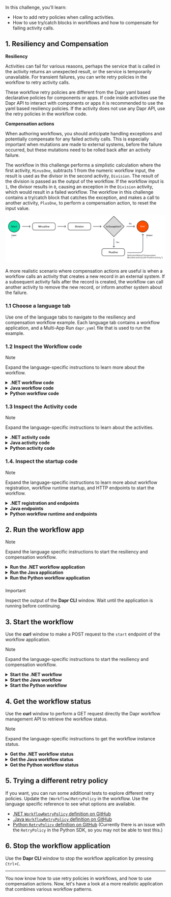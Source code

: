 In this challenge, you'll learn:

- How to add retry policies when calling activities.
- How to use try/catch blocks in workflows and how to compensate for failing activity calls.

## 1. Resiliency and Compensation

**Resiliency**

Activities can fail for various reasons, perhaps the service that is called in the activity returns an unexpected result, or the service is temporarily unavailable. For transient failures, you can write retry policies in the workflow to retry activity calls.

These workflow retry policies are different from the Dapr yaml based declarative policies for components or apps. If code inside activities use the Dapr API to interact with components or apps it is recommended to use the yaml based resiliency policies. If the activity does not use any Dapr API, use the retry policies in the workflow code.

**Compensation actions**

When authoring workflows, you should anticipate handling exceptions and potentially compensate for any failed activity calls. This is especially important when mutations are made to external systems, before the failure occurred, but these mutations need to be rolled back after an activity failure.

The workflow in this challenge performs a simplistic calculation where the first activity, `MinusOne`, subtracts 1 from the numeric workflow input, the result is used as the divisor in the second activity, `Division`. The result of the division is passed as the output of the workflow. If the workflow input is `1`, the divisor results in `0`, causing an exception in the `Division` activity, which would result in a failed workflow. The workflow in this challenge contains a try/catch block that catches the exception, and makes a call to another activity, `PlusOne`, to perform a compensation action, to reset the input value.

![Compensation action](https://github.com/diagrid-labs/dapr-university-instruqt/blob/main/dapr-workflow/8-resiliency-and-compensation/images/dapr-uni-wf-compensation-demo-v1.png?raw=true)

A more realistic scenario where compensation actions are useful is when a workflow calls an activity that creates a new record in an external system. If a subsequent activity fails after the record is created, the workflow can call another activity to remove the new record, or inform another system about the failure.

### 1.1 Choose a language tab

Use one of the language tabs to navigate to the resiliency and compensation workflow example. Each language tab contains a workflow application, and a Multi-App Run `dapr.yaml` file that is used to run the example.

### 1.2 Inspect the Workflow code

> [!NOTE]
> Expand the language-specific instructions to learn more about the workflow.

<details>
   <summary><b>.NET workflow code</b></summary>

Open the `ResiliencyAndCompensationWorkflow.cs` file located in the `ResiliencyAndCompensation` folder. This file contains the workflow code.

```csharp,nocopy
var defaultActivityRetryOptions = new WorkflowTaskOptions
{
   RetryPolicy = new WorkflowRetryPolicy(
      maxNumberOfAttempts: 3,
      firstRetryInterval: TimeSpan.FromSeconds(2)),
};
```

This `WorkflowTaskOptions` defines a retry policy that retries activities up to 3 times with an initial delay of 2 seconds.

```csharp,nocopy
var result1 = await context.CallActivityAsync<int>(
   nameof(MinusOne),
   input,
   defaultActivityRetryOptions);
```

The `defaultActivityRetryOptions` are passed as the third argument to the `CallActivityAsync` methods in this workflow.

</details>

<details>
   <summary><b>Java workflow code</b></summary>

Open the `ResiliencyAndCompensationWorkflow.java` file located in the `/src/main/java/io/dapr/springboot/examples/resiliency` folder. This file contains the workflow code.

```java,nocopy
WorkflowTaskRetryPolicy workflowTaskRetryPolicy = new WorkflowTaskRetryPolicy(3,
   Duration.ofSeconds(2),
   1.0,
   Duration.ofSeconds(10),
   Duration.ofSeconds(15));
```

This `WorkflowTaskRetryPolicy` defines a retry policy with the following specification:

- retries activities up to 3 times
- an initial delay of 2 seconds
- a backoff coefficient of 1
- a max retry interval of 10 seconds
- a retry timeout of 15 seconds

```csharp,nocopy
WorkflowTaskOptions defaultActivityRetryOptions = new WorkflowTaskOptions(workflowTaskRetryPolicy);

Integer result1 = ctx.callActivity(
   MinusOneActivity.class.getName(),
   counter,
   defaultActivityRetryOptions,
   Integer.class).await();
```

The `WorkflowTaskRetryPolicy` is wrapped in a `WorkflowTaskOptions` object and passed as the third argument to the `callActivity` methods in this workflow.

</details>

<details>
   <summary><b>Python workflow code</b></summary>

Open the `resiliency_and_compensation_workflow.py` file located in the `resiliency_and_compensation` folder. This file contains the workflow code.

```python,nocopy
default_retry_policy = wf.RetryPolicy(max_number_of_attempts=3, first_retry_interval=timedelta(seconds=2))
```

This `RetryPolicy` defines a retry policy that retries activities up to 3 times with an initial delay of 2 seconds.

```python,nocopy
 result1 = yield ctx.call_activity(minus_one, input=wf_input, retry_policy=default_retry_policy)
```

The `default_retry_policy` is passed as the third argument to the `call_activity` methods in this workflow.

</details>

### 1.3 Inspect the Activity code

> [!NOTE]
> Expand the language-specific instructions to learn about the activities.

<details>
   <summary><b>.NET activity code</b></summary>

The three activity definitions are located in the `ResiliencyAndCompensation/Activities` folder. The `MinusOne` and `PlusOne` activities, subtract and add `1` to the numeric input respectively.The `Division` activity divides `100` by the numeric input, and will result in an exception if the input is `0`.

</details>

<details>
   <summary><b>Java activity code</b></summary>

The three activity definitions are located in the `/src/main/java/io/dapr/springboot/examples/resiliency` folder. The `MinusOneActivity` and `PlusOneActivity` activities, subtract and add `1` to the numeric input respectively.The `DivisionActivity` activity divides `100` by the numeric input, and will result in an exception if the input is `0`.

</details>

<details>
   <summary><b>Python activity code</b></summary>

The three activity definitions are located in the `resiliency_and_compensation_workflow.py` file below the workflow definition. The `minus_one` and `plus_one` activities, subtract and add `1` to the numeric input respectively.The `division` activity divides `100` by the numeric input, and will result in an exception if the input is `0`.

</details>

### 1.4. Inspect the startup code

> [!NOTE]
> Expand the language-specific instructions to learn more about workflow registration, workflow runtime startup, and HTTP endpoints to start the workflow.

<details>
   <summary><b>.NET registration and endpoints</b></summary>

Locate the `Program.cs` file in the `ResiliencyAndCompensation` folder. This file contains the code to register the workflows and activities using the `AddDaprWorkflow()` extension method.

This application also has a `start` HTTP POST endpoint that is used to start the workflow, and accepts an integer as the input.

</details>

<details>
   <summary><b>Java endpoints</b></summary>

Locate the `ResiliencyAndCompensationRestController.java` file in the `/src/main/java/io/dapr/springboot/examples` folder. This file contains two HTTP endpoints:

- A `start` HTTP POST endpoint that is used to schedule the workflow. This method accepts an integer as the input.
- A `output` HTTP GET endpoint that is used to check the status of the workflow.

</details>

<details>
   <summary><b>Python workflow runtime and endpoints</b></summary>

Locate the `app.py` file in the `resiliency_and_compensation` folder.This file contains the code to start the workflow runtime and a `start` HTTP endpoint to start the workflow which accepts an integer as the input.

</details>

## 2. Run the workflow app

> [!NOTE]
> Expand the language specific instructions to start the resiliency and compensation workflow.

<details>
   <summary><b>Run the .NET workflow application</b></summary>

Use the **Dapr CLI** window to run the commands.

Navigate to the *csharp/resiliency-and-compensation* folder:

```bash,run
cd csharp/resiliency-and-compensation
```

Install the dependencies and build the project:

```bash,run
dotnet build ResiliencyAndCompensation
```

Run the application using the Dapr CLI:

```bash,run
dapr run -f .
```

</details>

<details>
   <summary><b>Run the Java application</b></summary>

Use the **Dapr CLI** window to run the commands.

Navigate to the *java/resiliency-and-compensation* folder:

```bash,run
cd java/resiliency-and-compensation
```

Build and run the application using Maven:

```bash,run
mvn spring-boot:test-run
```

</details>

<details>
   <summary><b>Run the Python workflow application</b></summary>

Use the **Dapr CLI** window to run the commands.

Navigate to the *python/resiliency-and-compensation/resiliency_and_compensation* folder:

```bash,run
cd python/resiliency-and-compensation/resiliency_and_compensation
```

Create a virtual environment and activate it:

```bash,run
python3 -m venv venv
source venv/bin/activate
```

Install the dependencies:

```bash,run
pip3 install -r requirements.txt
```

Move one folder up and run the application using the Dapr CLI:

```bash,run
cd ..
dapr run -f .
```

</details>

###

> [!IMPORTANT]
> Inspect the output of the **Dapr CLI** window. Wait until the application is running before continuing.

## 3. Start the workflow

Use the **curl** window to make a POST request to the `start` endpoint of the workflow application.

> [!NOTE]
> Expand the language-specific instructions to start the resiliency and compensation workflow.

<details>
   <summary><b>Start the .NET workflow</b></summary>

In the **curl** window, run the following command to start the workflow and capture the workflow instance ID:

```curl,run
INSTANCEID=$(curl -s --request POST \
  --url http://localhost:5264/start/1 \
  -i | grep -i "^location:" | sed 's/^location: *//i' | tr -d '\r\n')
```

The **Dapr CLI** window should contain these application log statements:

```text,nocopy
== APP - resiliency == MinusOne: Received input: 1.
== APP - resiliency == Division: Received divisor: 0.
== APP - resiliency == Division: Received divisor: 0.
== APP - resiliency == Division: Received divisor: 0.
== APP - resiliency == PlusOne: Received input: 0.
```

> [!NOTE]
> The `Division` activity is retried 3 times due to the retry policy. The exception is caught in the workflow, and the `PlusOne` activity is called to compensate for `MinusOne` activity.

</details>

<details>
   <summary><b>Start the Java workflow</b></summary>

In the **curl** window, run the following command to start the workflow:

```curl,run
curl -i --request POST \
   --url http://localhost:8080/start/1
```

The application log in the **Dapr CLI** window should contain these log statements:

```text,nocopy
i.d.s.e.resiliency.MinusOneActivity      : io.dapr.springboot.examples.resiliency.MinusOneActivity: Received input:  1
i.d.s.e.resiliency.DivisionActivity      : io.dapr.springboot.examples.resiliency.DivisionActivity : Received divisor: 0
i.d.s.e.resiliency.DivisionActivity      : io.dapr.springboot.examples.resiliency.DivisionActivity : Received divisor: 0
i.d.s.e.resiliency.DivisionActivity      : io.dapr.springboot.examples.resiliency.DivisionActivity : Received divisor: 0
i.d.s.e.resiliency.PlusOneActivity       : io.dapr.springboot.examples.resiliency.PlusOneActivity: Received input:  0
```

</details>

<details>
   <summary><b>Start the Python workflow</b></summary>

In the **curl** window, run the following command to start the workflow and capture the workflow instance ID:

```curl,run
INSTANCEID=$(curl -s --request POST \
  --url http://localhost:5264/start/1 \
  -i | grep -o '"instance_id":"[^"]*"' \
   | sed 's/"instance_id":"//;s/"//g' \
   | tr -d '\r\n')
```

The **Dapr CLI** window should contain these application log statements:

```text,nocopy
== APP - resiliency == minus_one: Received input: 1.
== APP - resiliency == division: Received divisor: 0.
== APP - resiliency == plus_one: Received input: 0.
```

> [!NOTE]
> The exception is caught in the workflow, and the `PlusOne` activity is called to compensate for `MinusOne` activity.

</details>

## 4. Get the workflow status

Use the **curl** window to perform a GET request directly the Dapr workflow management API to retrieve the workflow status.

> [!NOTE]
> Expand the language-specific instructions to get the workflow instance status.

<details>
   <summary><b>Get the .NET workflow status</b></summary>

Use the **curl** window to make a GET request to get the status of a workflow instance:

```curl,run
curl --request GET --url http://localhost:3564/v1.0/workflows/dapr/$INSTANCEID
```

Where `$INSTANCEID` is the environment variable containing the workflow instance ID captured in the previous step.

Expected output:

```json,nocopy
{
   "instanceID":"<INSTANCE_ID>",
   "workflowName":"ResiliencyAndCompensationWorkflow",
   "createdAt":"2025-04-23T09:37:58.941845115Z",
   "lastUpdatedAt":"2025-04-23T09:38:03.049028901Z",
   "runtimeStatus":"COMPLETED",
   "properties":{
      "dapr.workflow.custom_status":"\"Compensated MinusOne activity with PlusOne activity.\"",
      "dapr.workflow.input":"1","dapr.workflow.output":"1"
   }
}
```

> [!NOTE]
> The `custom_status` field contains the message that is set in the workflow after the compensation action is called.

</details>

<details>
   <summary><b>Get the Java workflow status</b></summary>

Use the **curl** window to make a GET request to get the status of a workflow instance:

```curl,run
curl --request GET --url http://localhost:8080/output
```

Expected output:

```txt
1
```

</details>

<details>
   <summary><b>Get the Python workflow status</b></summary>

Use the **curl** window to make a GET request to get the status of a workflow instance:

```curl,run
curl --request GET --url http://localhost:3564/v1.0/workflows/dapr/$INSTANCEID
```

Where `$INSTANCEID` is the environment variable containing the workflow instance ID captured in the previous step.

Expected output:

```json,nocopy
{
   "instanceID":"<INSTANCE_ID>",
   "workflowName":"resiliency_and_compensation_workflow",
   "createdAt":"2025-04-23T09:37:58.941845115Z",
   "lastUpdatedAt":"2025-04-23T09:38:03.049028901Z",
   "runtimeStatus":"COMPLETED",
   "properties":{
      "dapr.workflow.custom_status":"\"Compensated minus_one activity with plus_one activity.\"",
      "dapr.workflow.input":"1","dapr.workflow.output":"1"
   }
}
```

> [!NOTE]
> The `custom_status` field contains the message that is set in the workflow after the compensation action is called.

</details>

## 5. Trying a different retry policy

If you want, you can run some additional tests to explore different retry policies. Update the `(Workflow)RetryPolicy` in the workflow. Use the language specific reference to see what options are available.

- [.NET `WorkflowRetryPolicy` definition on GitHub](
https://github.com/dapr/dotnet-sdk/blob/master/src/Dapr.Workflow/WorkflowRetryPolicy.cs)
- [.Java `WorkflowRetryPolicy` definition on GitHub](
https://github.com/dapr/java-sdk/blob/master/sdk-workflows/src/main/java/io/dapr/workflows/WorkflowTaskRetryPolicy.java)
- [Python `RetryPolicy` definition on GitHub](
https://github.com/dapr/python-sdk/blob/main/ext/dapr-ext-workflow/dapr/ext/workflow/retry_policy.py) (Currently there is an issue with the `RetryPolicy` in the Python SDK, so you may not be able to test this.)

## 6. Stop the workflow application

Use the **Dapr CLI** window to stop the workflow application by pressing `Ctrl+C`.

---

You now know how to use retry policies in workflows, and how to use compensation actions. Now, let's have a look at a more realistic application that combines various workflow patterns.

